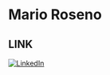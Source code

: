 # Mario Roseno  
## LINK
[![LinkedIn](https://img.shields.io/badge/LinkedIn-0077B5?style=for-the-badge&logo=linkedin&logoColor=white)](https://www.linkedin.com/in/devmaroba/)

